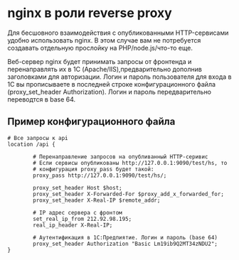  # nginx  в роли reverse proxy

Для бесшовного взаимодействия с опубликованными HTTP-сервисами удобно использовать nginx. В этом случае вам не потребуется создавать отдельную прослойку на PHP/node.js/что-то еще. 

Веб-сервер nginx будет принимать запросы от фронтенда и перенаправлять их в 1С (Apache/IIS),предварительно дополнив заголовками для авторизации. Логин и пароль пользователя для входа в 1С вы прописываете в последней строке конфигурационного файла (proxy_set_header Authorization). Логин и пароль передварительно переводтся в base 64.

## Пример конфигурационного файла

 ```
 # Все запросы к api
 location /api {
         
         # Перенаправление запросов на опубливанный HTTP-серивис
         # Если сервисы опубликованы http://127.0.0.1:9090/test/hs, то
         # конфигурация proxy_pass будет такой:
         proxy_pass http://127.0.0.1:9090/test/hs/;
         
         proxy_set_header Host $host;
         proxy_set_header X-Forwarded-For $proxy_add_x_forwarded_for;
         proxy_set_header X-Real-IP $remote_addr;
         
         # IP адрес сервера с фронтом         
         set_real_ip_from 212.92.98.195;
         real_ip_header X-Real-IP;
         
         # Аутентификация в 1С:Предпиятие. Логин и пароль (base 64)
         proxy_set_header Authorization "Basic Lm19ib9Q2MT34zNDU2";
}
```